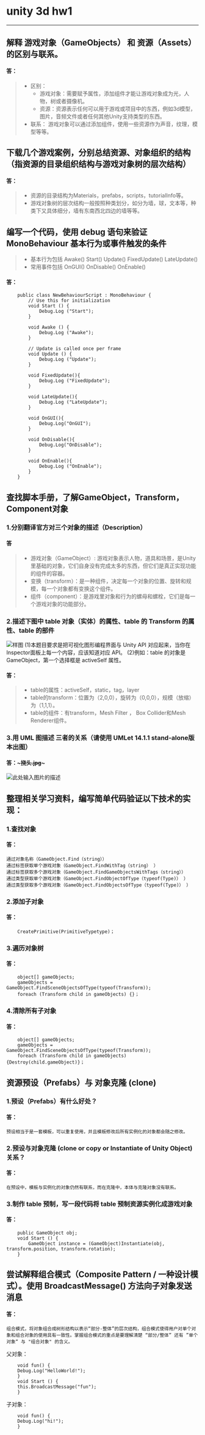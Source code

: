 # unity 3d hw1


----------


## 解释 游戏对象（GameObjects） 和 资源（Assets）的区别与联系。
#### 答：
> * 区别：
>   * 游戏对象：需要赋予属性，添加组件才能让游戏对象成为光，人物，树或者摄像机。
>   * 资源：资源表示任何可以用于游戏或项目中的东西，例如3d模型，图片，音频文件或者任何其他Unity支持类型的东西。
> * 联系：
> 游戏对象可以通过添加组件，使用一些资源作为声音，纹理，模型等等。


## 下载几个游戏案例，分别总结资源、对象组织的结构（指资源的目录组织结构与游戏对象树的层次结构）

#### 答：
> * 资源的目录结构为Materials，prefabs，scripts，tutorialInfo等。
> * 游戏对象树的层次结构一般按照种类划分，如分为墙，球，文本等，种类下又具体细分，墙有东南西北四边的墙等等。

## 编写一个代码，使用 debug 语句来验证 MonoBehaviour 基本行为或事件触发的条件
> * 基本行为包括 Awake() Start() Update() FixedUpdate() LateUpdate()
> * 常用事件包括 OnGUI() OnDisable() OnEnable()
    
#### 答：
		public class NewBehaviourScript : MonoBehaviour {
			// Use this for initialization
			void Start () {
				Debug.Log ("Start");
			}

			void Awake () {
				Debug.Log ("Awake");
			}

			// Update is called once per frame
			void Update () {
				Debug.Log ("Update");
			}

			void FixedUpdate(){
				Debug.Log ("FixedUpdate");
			}

			void LateUpdate(){
				Debug.Log ("LateUpdate");
			}

			void OnGUI(){
				Debug.Log("OnGUI");
			} 

			void OnDisable(){
				Debug.Log("OnDisable");
			} 

			void OnEnable(){
				Debug.Log ("OnEnable");
			}
		}
    
## 查找脚本手册，了解GameObject，Transform，Component对象
### 1.分别翻译官方对三个对象的描述（Description）

#### 答
> * 游戏对象（GameObject）: 游戏对象表示人物，道具和场景，是Unity里基础的对象，它们自身没有完成太多的东西，但它们是真正实现功能的组件的容器。
> * 变换（transform）：是一种组件，决定每一个对象的位置、旋转和规模，每一个对象都有变换这个组件。
> * 组件（component）：是游戏里对象和行为的螺母和螺栓，它们是每一个游戏对象的功能部分。


### 2.描述下图中 table 对象（实体）的属性、table 的 Transform 的属性、table 的部件
![样图][1]
    (1)本题目要求是把可视化图形编程界面与 Unity API 对应起来，当你在Inspector面板上每一个内容，应该知道对应 API。
    (2)例如：table 的对象是 GameObject，第一个选择框是 activeSelf 属性。
    
#### 答：
> * table的属性：activeSelf，static，tag，layer
> * table的transform：位置为（2,0,0），旋转为（0,0,0），规模（放缩）为（1,1,1）。
> * table的组件：有transform，Mesh Filter ， Box Collider和Mesh Renderer组件。

### 3.用 UML 图描述 三者的关系（请使用 UMLet 14.1.1 stand-alone版本出图）

#### 答：~~~挠头.jpg~~~
![此处输入图片的描述][2]

## 整理相关学习资料，编写简单代码验证以下技术的实现：
### 1.查找对象
#### 答：
    通过对象名称（GameObject.Find（string））
    通过标签获取单个游戏对象（GameObject.FindWithTag（string） ）
    通过标签获取多个游戏对象（GameObject.FindGameObjectsWithTags（string））
    通过类型获取单个游戏对象（GameObject.FindObjectOfType（typeof(Type)） ）
    通过类型获取多个游戏对象（GameObject.FindObjectsOfType（typeof(Type)） ）

### 2.添加子对象
#### 答：
		CreatePrimitive(PrimitiveTypetype)；
    
### 3.遍历对象树

#### 答：
		object[] gameObjects;
		gameObjects = GameObject.FindSceneObjectsOfType(typeof(Transform));
		foreach (Transform child in gameObjects) {}；
    
### 4.清除所有子对象

#### 答：
		object[] gameObjects;
		gameObjects = GameObject.FindSceneObjectsOfType(typeof(Transform));
		foreach (Transform child in gameObjects){Destroy(child.gameObject)}；

## 资源预设（Prefabs）与 对象克隆 (clone)
### 1.预设（Prefabs）有什么好处？
#### 答：
    预设相当于是一套模板，可以重复使用，并且模板修改后所有实例化的对象都会随之修改。
    
### 2.预设与对象克隆 (clone or copy or Instantiate of Unity Object) 关系？
#### 答：
    在预设中，模板与实例化的对象仍然有联系，而在克隆中，本体与克隆对象没有联系。
### 3.制作 table 预制，写一段代码将 table 预制资源实例化成游戏对象

#### 答：
		public GameObject obj;
		void Start () {
			GameObject instance = (GameObject)Instantiate(obj, transform.position, transform.rotation);
		}
	
## 尝试解释组合模式（Composite Pattern / 一种设计模式）。使用 BroadcastMessage() 方法向子对象发送消息

#### 答：
    组合模式，将对象组合成树形结构以表示“部分-整体”的层次结构，组合模式使得用户对单个对象和组合对象的使用具有一致性。掌握组合模式的重点是要理解清楚 “部分/整体” 还有 ”单个对象“ 与 "组合对象" 的含义。


父对象：

	    void fun() {
		Debug.Log("HelloWorld!");
	    }
	    void Start () {
		this.BroadcastMessage("fun");
	    }


子对象：

	    void fun() {
		Debug.Log("hi!");
	    }


  [1]: https://pmlpml.github.io/unity3d-learning/images/ch02/ch02-homework.png
  [2]: https://github.com/ddghost/unity3d-hw1/blob/master/%E5%85%B3%E7%B3%BB%E5%9B%BE.jpg
